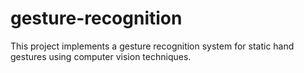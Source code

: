 # gesture-recognition
 This project implements a gesture recognition system for static hand gestures using computer vision techniques.
